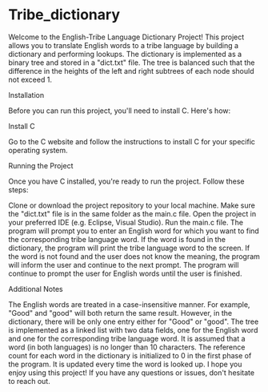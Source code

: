 # Tribe_dictionary

Welcome to the English-Tribe Language Dictionary Project! This project allows you to translate English words to a tribe language by building a dictionary and performing lookups. The dictionary is implemented as a binary tree and stored in a "dict.txt" file. The tree is balanced such that the difference in the heights of the left and right subtrees of each node should not exceed 1.

Installation

Before you can run this project, you'll need to install C. Here's how:

Install C

Go to the C website and follow the instructions to install C for your specific operating system.

Running the Project

Once you have C installed, you're ready to run the project. Follow these steps:

Clone or download the project repository to your local machine.
Make sure the "dict.txt" file is in the same folder as the main.c file.
Open the project in your preferred IDE (e.g. Eclipse, Visual Studio).
Run the main.c file.
The program will prompt you to enter an English word for which you want to find the corresponding tribe language word.
If the word is found in the dictionary, the program will print the tribe language word to the screen. If the word is not found and the user does not know the meaning, the program will inform the user and continue to the next prompt.
The program will continue to prompt the user for English words until the user is finished.

Additional Notes

The English words are treated in a case-insensitive manner. For example, "Good" and "good" will both return the same result. However, in the dictionary, there will be only one entry either for "Good" or "good".
The tree is implemented as a linked list with two data fields, one for the English word and one for the corresponding tribe language word. It is assumed that a word (in both languages) is no longer than 10 characters.
The reference count for each word in the dictionary is initialized to 0 in the first phase of the program. It is updated every time the word is looked up.
I hope you enjoy using this project! If you have any questions or issues, don't hesitate to reach out.
